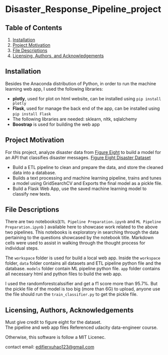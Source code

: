 # Disaster_Response_Pipeline_project

## Table of Contents

1. [Installation](#installation)
2. [Project Motivation](#motivation)
3. [File Descriptions](#files)
4. [Licensing, Authors, and Acknowledgements](#licensing)

## Installation <a name="installation"></a>

Besides the Anaconda distribution of Python, in order to run the machine learning web app, I used the following libraries:
- **plotly**, used for plot on html website, can be installed using `pip install plotly`
- **Flask**, used for manage the back end of the app, can be installed using `pip install Flask`
- The following libraries are needed: sklearn, nltk, sqlalchemy
- **Boostrap** is used for building the web app


## Project Motivation<a name="motivation"></a>

For this project, analyze disaster data from [Figure Eight](https://www.figure-eight.com/) to build a model for an API that classifies disaster messages.
[Figure Eight Disaster Dataset](https://www.figure-eight.com/dataset/combined-disaster-response-data/)
- Build a ETL pipeline to clean and prepare the data, and store the cleaned data into a database.
- Builds a text processing and machine learning pipeline, trains and tunes a model using GridSearchCV and Exports the final model as a pickle file.
- Build a Flask Web App, use the saved machine learning model to classify new texts.

## File Descriptions <a name="files"></a>

There are two notebooks(`ETL Pipeline Preparation.ipynb` and `ML Pipeline Preparation.ipynb` ) available here to showcase work related to the above two pipelines.  This notebooks is exploratory in searching through the data pertaining to the questions showcased by the notebook title.  Markdown cells were used to assist in walking through the thought process for individual steps.  

The `workspace` folder is used for build a local web app. Inside the `workspace` folder, `data` folder contains all datasets and ETL pipeline python file and the database. `models` folder contain ML pipeline python file. `app` folder contains all necessary html and python files to build the web app.

I used the randomforestcalssifier and get a f1 score more than 95.7%. But the pickle file of the model is too big (more than 6G) to upload, anyone use the file should run the `train_classifier.py` to get the pickle file.

## Licensing, Authors, Acknowledgements<a name="licensing"></a>

Must give credit to figure eight for the dataset.  
The pipeline and web app files Referenced udacity data-engineer course.

Otherwise, this software is follow a MIT Licenec.

contact email: edifierxuhao123@gmail.com
